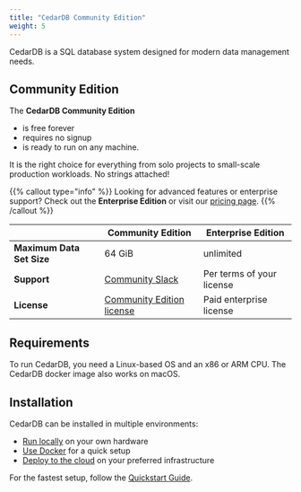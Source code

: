 ```yaml
---
title: "CedarDB Community Edition"
weight: 5
---
```


CedarDB is a SQL database system designed for modern data management needs. 

## Community Edition

The **CedarDB Community Edition**
- is free forever
- requires no signup
- is ready to run on any machine.

It is the right choice for everything from solo projects to small-scale production workloads. No strings attached!


{{% callout type="info" %}}
Looking for advanced features or enterprise support? Check out the **Enterprise Edition** or visit our [pricing page](https://cedardb.com/pricing).
{{% /callout %}}

|                              | Community Edition                                                                     | Enterprise Edition        |
|------------------------------|---------------------------------------------------------------------------------------|---------------------------|
| <b>Maximum Data Set Size</b> | 64 GiB                                                                                | unlimited                 |
| <b>Support</b>               | [Community Slack](https://bonsai.cedardb.com/slack)                                   | Per terms of your license |
| <b>License</b>               | [Community Edition license](https://cedardb.com/legal/agreements/community_tcs.pdf)   | Paid enterprise license   |


## Requirements
To run CedarDB, you need a Linux-based OS and an x86 or ARM CPU.
The CedarDB docker image also works on macOS.

## Installation

CedarDB can be installed in multiple environments:
- [Run locally](../get_started/install_locally) on your own hardware
- [Use Docker](../get_started/install_with_docker) for a quick setup
- [Deploy to the cloud](../get_started/install_on_aws) on your preferred infrastructure

For the fastest setup, follow the [Quickstart Guide](../get_started/quickstart).